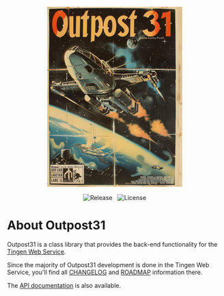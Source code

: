 <!-- u250829-->

<div align="center">

  ![logo](./.github/img/logo/TngnOpto-320x420.png)
  
  ![Release](https://img.shields.io/badge/release-25.8-teal)&nbsp;&nbsp;
  ![License](https://img.shields.io/badge/license-apache-blue)
  
</div>

# About Outpost31

Outpost31 is a class library that provides the back-end functionality for the [Tingen Web Service](https://github.com/spectrum-health-systems/tingen-web-service).

Since the majority of Outpost31 development is done in the Tingen Web Service, you'll find all [CHANGELOG](https://github.com/spectrum-health-systems/tingen-web-service/blob/main/CHANGELOG.md) and [ROADMAP](https://github.com/spectrum-health-systems/tingen-web-service/blob/main/ROADMAP.md) information there.

The [API documentation](https://spectrum-health-systems.github.io/tingen-documentation/api/shfb-outpost31/html/ffe49fad-6cb2-4f4b-a8af-9ba9a7d06fc1.htm) is also available.
